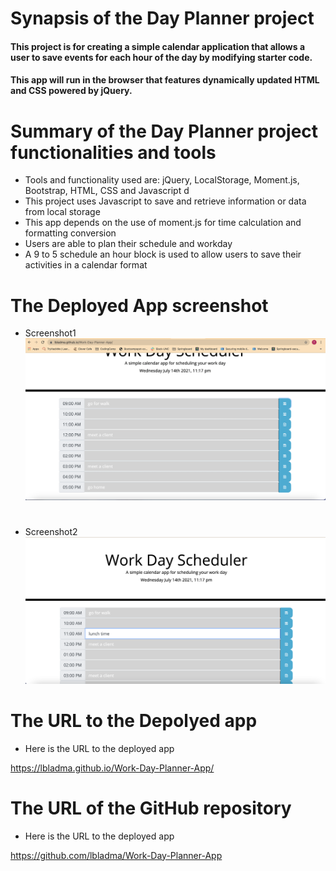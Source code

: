 # Synapsis of the Day Planner project
#### This project is for creating a simple calendar application that allows a user to save events for each hour of the day by modifying starter code. 
#### This app will run in the browser that features dynamically updated HTML and CSS powered by jQuery.

####
#


# Summary of the Day Planner project  functionalities and tools
* Tools and functionality used are: jQuery, LocalStorage, Moment.js, Bootstrap, HTML, CSS and Javascript d
* This project uses Javascript to save and retrieve information or data from local storage
* This app depends on the use of moment.js for time calculation and formatting  conversion 
* Users are able to plan their schedule and workday 
* A 9 to 5 schedule an hour block is used to allow users to save their activities in a calendar format
#
# The Deployed App screenshot

* Screenshot1
![A user clicks on slots on the color-coded calendar and edits the events.](day-planner1.png)
#
* Screenshot2
![A user clicks on slots on the color-coded calendar and edits the events.](day-planner2.png)
#
# The URL to the Depolyed app
* Here is the URL to the deployed app

https://lbladma.github.io/Work-Day-Planner-App/

# The URL of the GitHub repository
* Here is the URL to the deployed app

https://github.com/lbladma/Work-Day-Planner-App